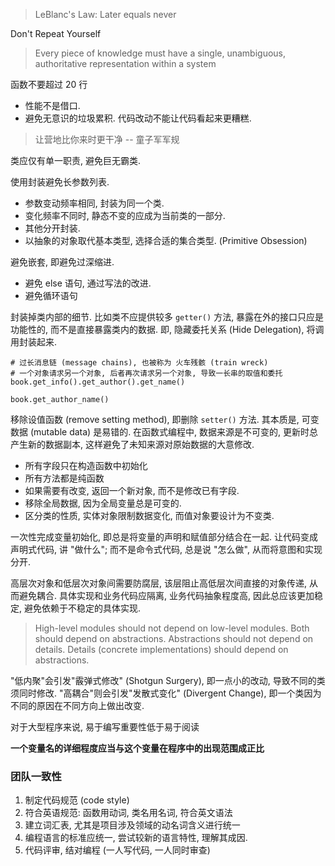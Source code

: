 > LeBlanc's Law: Later equals never


Don't Repeat Yourself

> Every piece of knowledge must have a single, unambiguous, authoritative representation within a system

函数不要超过 20 行
- 性能不是借口. 
- 避免无意识的垃圾累积. 代码改动不能让代码看起来更糟糕.

> 让营地比你来时更干净 -- 童子军军规

类应仅有单一职责, 避免巨无霸类.

使用封装避免长参数列表.
- 参数变动频率相同, 封装为同一个类.
- 变化频率不同时, 静态不变的应成为当前类的一部分.
- 其他分开封装. 
- 以抽象的对象取代基本类型, 选择合适的集合类型. (Primitive Obsession)

避免嵌套, 即避免过深缩进.
- 避免 else 语句, 通过写法的改进.
- 避免循环语句

封装掉类内部的细节. 比如类不应提供较多 `getter()` 方法, 暴露在外的接口只应是功能性的, 而不是直接暴露类内的数据. 即, 隐藏委托关系 (Hide Delegation), 将调用封装起来.

```
# 过长消息链 (message chains), 也被称为 火车残骸 (train wreck)
# 一个对象请求另一个对象, 后者再次请求另一个对象, 导致一长串的取值和委托
book.get_info().get_author().get_name()

book.get_author_name()
```

移除设值函数 (remove setting method), 即删除 `setter()` 方法. 其本质是, 可变数据 (mutable data) 是易错的. 在函数式编程中, 数据来源是不可变的, 更新时总产生新的数据副本, 这样避免了未知来源对原始数据的大意修改.
- 所有字段只在构造函数中初始化
- 所有方法都是纯函数
- 如果需要有改变, 返回一个新对象, 而不是修改已有字段.
- 移除全局数据, 因为全局变量总是可变的.
- 区分类的性质, 实体对象限制数据变化, 而值对象要设计为不变类.

一次性完成变量初始化, 即总是将变量的声明和赋值部分结合在一起. 让代码变成声明式代码, 讲 "做什么"; 而不是命令式代码, 总是说 "怎么做", 从而将意图和实现分开.

高层次对象和低层次对象间需要防腐层, 该层阻止高低层次间直接的对象传递, 从而避免耦合. 具体实现和业务代码应隔离, 业务代码抽象程度高, 因此总应该更加稳定, 避免依赖于不稳定的具体实现.

> High-level modules should not depend on low-level modules. Both should depend on abstractions.
> Abstractions should not depend on details. 
> Details (concrete implementations) should depend on abstractions.

"低内聚"会引发"霰弹式修改" (Shotgun Surgery), 即一点小的改动, 导致不同的类须同时修改. "高耦合"则会引发"发散式变化" (Divergent Change), 即一个类因为不同的原因在不同方向上做出改变. 

对于大型程序来说, 易于编写重要性低于易于阅读

**一个变量名的详细程度应当与这个变量在程序中的出现范围成正比**

### 团队一致性

1. 制定代码规范 (code style)
2. 符合英语规范: 函数用动词, 类名用名词, 符合英文语法
3. 建立词汇表, 尤其是项目涉及领域的动名词含义进行统一
4. 编程语言的标准应统一, 尝试较新的语言特性, 理解其成因.
5. 代码评审, 结对编程 (一人写代码, 一人同时审查)



